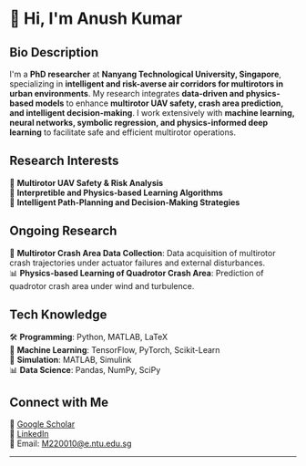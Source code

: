 # 👋 Hi, I'm Anush Kumar

## Bio Description
I'm a **PhD researcher** at **Nanyang Technological University, Singapore**, specializing in **intelligent and risk-averse air corridors for multirotors in urban environments**. My research integrates **data-driven and physics-based models** to enhance **multirotor UAV safety, crash area prediction, and intelligent decision-making**. I work extensively with **machine learning, neural networks, symbolic regression, and physics-informed deep learning** to facilitate safe and efficient multirotor operations.

## Research Interests
🔹 **Multirotor UAV Safety & Risk Analysis**  
🔹 **Interpretible and Physics-based Learning Algorithms**  
🔹 **Intelligent Path-Planning and Decision-Making Strategies**

## Ongoing Research
🚀 **Multirotor Crash Area Data Collection**: Data acquisition of multirotor crash trajectories under actuator failures and external disturbances.  
📊 **Physics-based Learning of Quadrotor Crash Area**: Prediction of quadrotor crash area under wind and turbulence.

## Tech Knowledge
🛠 **Programming**: Python, MATLAB, LaTeX  
🧠 **Machine Learning**: TensorFlow, PyTorch, Scikit-Learn  
📡 **Simulation**: MATLAB, Simulink  
📊 **Data Science**: Pandas, NumPy, SciPy  

## Connect with Me  
📄 [Google Scholar](https://scholar.google.com/citations?user=U18dhqwAAAAJ&hl=en)  
📝 [LinkedIn](https://www.linkedin.com/in/kumar-anush)  
📧 Email: M220010@e.ntu.edu.sg   

---

